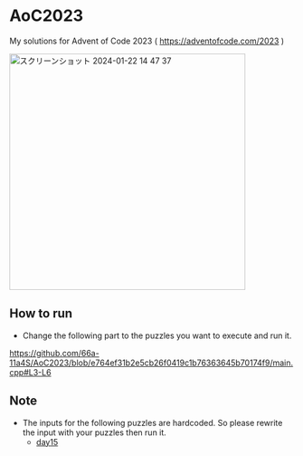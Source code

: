 # AoC2023
My solutions for Advent of Code 2023 ( https://adventofcode.com/2023 )

<img width="417" alt="スクリーンショット 2024-01-22 14 47 37" src="https://github.com/66a-11a4S/AoC2023/assets/12789546/5f18e8a2-69bc-48b4-bd2e-fdd0a0599df0">

## How to run

* Change the following part to the puzzles you want to execute and run it.

https://github.com/66a-11a4S/AoC2023/blob/e764ef31b2e5cb26f0419c1b76363645b70174f9/main.cpp#L3-L6

## Note

* The inputs for the following puzzles are hardcoded. So please rewrite the input with your puzzles then run it.
  * [day15](https://github.com/66a-11a4S/AoC2023/blob/4d38504fba1ef7b61597091b8ed06c3f3a591f71/days/Day15.cpp#L102-L105)
